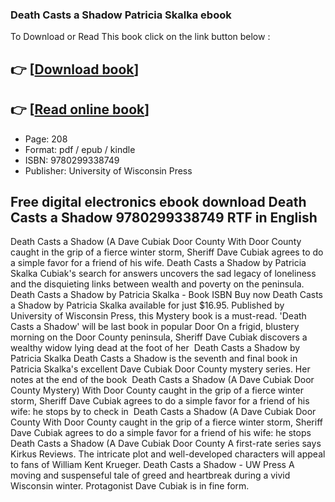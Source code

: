 ### Death Casts a Shadow Patricia Skalka ebook

To Download or Read This book click on the link button below :

## 👉  [**[Download book](http://get-pdfs.com/download.php?group=book&from=github.com&id=720929&lnk=1081 "Download book")**]

## 👉  [**[Read online book](http://get-pdfs.com/download.php?group=book&from=github.com&id=720929&lnk=1081 "Read online book")**]


* Page: 208
* Format: pdf / epub / kindle
* ISBN: 9780299338749
* Publisher: University of Wisconsin Press



## Free digital electronics ebook download Death Casts a Shadow 9780299338749 RTF in English



 Death Casts a Shadow (A Dave Cubiak Door County With Door County caught in the grip of a fierce winter storm, Sheriff Dave Cubiak agrees to do a simple favor for a friend of his wife.
 Death Casts a Shadow by Patricia Skalka Cubiak&#039;s search for answers uncovers the sad legacy of loneliness and the disquieting links between wealth and poverty on the peninsula.
 Death Casts a Shadow by Patricia Skalka - Book ISBN Buy now Death Casts a Shadow by Patricia Skalka available for just $16.95. Published by University of Wisconsin Press, this Mystery book is a must-read.
 &#039;Death Casts a Shadow&#039; will be last book in popular Door On a frigid, blustery morning on the Door County peninsula, Sheriff Dave Cubiak discovers a wealthy widow lying dead at the foot of her 
 Death Casts a Shadow by Patricia Skalka Death Casts a Shadow is the seventh and final book in Patricia Skalka&#039;s excellent Dave Cubiak Door County mystery series. Her notes at the end of the book 
 Death Casts a Shadow (A Dave Cubiak Door County Mystery) With Door County caught in the grip of a fierce winter storm, Sheriff Dave Cubiak agrees to do a simple favor for a friend of his wife: he stops by to check in 
 Death Casts a Shadow (A Dave Cubiak Door County With Door County caught in the grip of a fierce winter storm, Sheriff Dave Cubiak agrees to do a simple favor for a friend of his wife: he stops 
 Death Casts a Shadow (A Dave Cubiak Door County A first-rate series says Kirkus Reviews. The intricate plot and well-developed characters will appeal to fans of William Kent Krueger.
 Death Casts a Shadow - UW Press A moving and suspenseful tale of greed and heartbreak during a vivid Wisconsin winter. Protagonist Dave Cubiak is in fine form.





